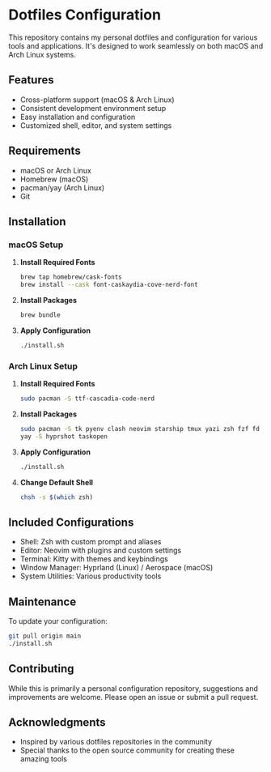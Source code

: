 # Dotfiles Configuration

This repository contains my personal dotfiles and configuration for various tools and applications. It's designed to work seamlessly on both macOS and Arch Linux systems.

## Features

- Cross-platform support (macOS & Arch Linux)
- Consistent development environment setup
- Easy installation and configuration
- Customized shell, editor, and system settings

## Requirements

- macOS or Arch Linux
- Homebrew (macOS)
- pacman/yay (Arch Linux)
- Git

## Installation

### macOS Setup

1. **Install Required Fonts**

   ```bash
   brew tap homebrew/cask-fonts
   brew install --cask font-caskaydia-cove-nerd-font
   ```

2. **Install Packages**

   ```bash
   brew bundle
   ```

3. **Apply Configuration**
   ```bash
   ./install.sh
   ```

### Arch Linux Setup

1. **Install Required Fonts**

   ```bash
   sudo pacman -S ttf-cascadia-code-nerd
   ```

2. **Install Packages**

   ```bash
   sudo pacman -S tk pyenv clash neovim starship tmux yazi zsh fzf fd ripgrep zoxide keyd btop cliphist mpv obs-studio hyprpaper hyprlock hyprland-qtutils rofi rofi-emoji waybar pavucontrol task vit
   yay -S hyprshot taskopen
   ```

3. **Apply Configuration**

   ```bash
   ./install.sh
   ```

4. **Change Default Shell**
   ```bash
   chsh -s $(which zsh)
   ```

## Included Configurations

- Shell: Zsh with custom prompt and aliases
- Editor: Neovim with plugins and custom settings
- Terminal: Kitty with themes and keybindings
- Window Manager: Hyprland (Linux) / Aerospace (macOS)
- System Utilities: Various productivity tools

## Maintenance

To update your configuration:

```bash
git pull origin main
./install.sh
```

## Contributing

While this is primarily a personal configuration repository, suggestions and improvements are welcome. Please open an issue or submit a pull request.

## Acknowledgments

- Inspired by various dotfiles repositories in the community
- Special thanks to the open source community for creating these amazing tools
